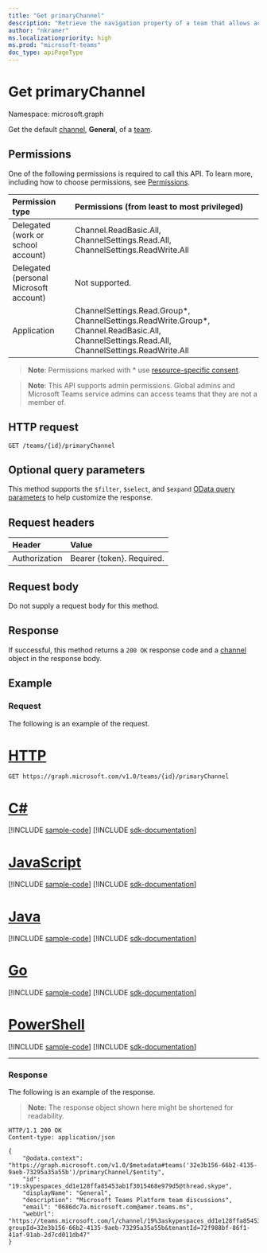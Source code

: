 ```yaml
---
title: "Get primaryChannel"
description: "Retrieve the navigation property of a team that allows access to its default General channel."
author: "nkramer"
ms.localizationpriority: high
ms.prod: "microsoft-teams"
doc_type: apiPageType
---
```


# Get primaryChannel

Namespace: microsoft.graph

Get the default [channel](../resources/channel.md), **General**, of a [team](../resources/team.md).

## Permissions
One of the following permissions is required to call this API. To learn more, including how to choose permissions, see [Permissions](/graph/permissions-reference).

|Permission type      | Permissions (from least to most privileged)              |
|:--------------------|:---------------------------------------------------------|
|Delegated (work or school account) | Channel.ReadBasic.All, ChannelSettings.Read.All, ChannelSettings.ReadWrite.All |
|Delegated (personal Microsoft account) | Not supported.    |
|Application | ChannelSettings.Read.Group*, ChannelSettings.ReadWrite.Group*, Channel.ReadBasic.All, ChannelSettings.Read.All, ChannelSettings.ReadWrite.All |

> **Note**: Permissions marked with * use [resource-specific consent](/microsoftteams/platform/graph-api/rsc/resource-specific-consent).

> **Note**: This API supports admin permissions. Global admins and Microsoft Teams service admins can access teams that they are not a member of.

## HTTP request
<!-- { "blockType": "ignored" } -->
```http
GET /teams/{id}/primaryChannel
```

## Optional query parameters

This method supports the `$filter`, `$select`, and `$expand` [OData query parameters](/graph/query-parameters) to help customize the response.

## Request headers
| Header       | Value |
|:---------------|:--------|
| Authorization  | Bearer {token}. Required.  |

## Request body
Do not supply a request body for this method.

## Response

If successful, this method returns a `200 OK` response code and a [channel](../resources/channel.md) object in the response body.

## Example
### Request
The following is an example of the request.

# [HTTP](#tab/http)
<!-- {
  "blockType": "request",
  "name": "get_primaryChannel"
}-->
```msgraph-interactive
GET https://graph.microsoft.com/v1.0/teams/{id}/primaryChannel
```

# [C#](#tab/csharp)
[!INCLUDE [sample-code](../includes/snippets/csharp/get-primarychannel-csharp-snippets.md)]
[!INCLUDE [sdk-documentation](../includes/snippets/snippets-sdk-documentation-link.md)]

# [JavaScript](#tab/javascript)
[!INCLUDE [sample-code](../includes/snippets/javascript/get-primarychannel-javascript-snippets.md)]
[!INCLUDE [sdk-documentation](../includes/snippets/snippets-sdk-documentation-link.md)]

# [Java](#tab/java)
[!INCLUDE [sample-code](../includes/snippets/java/get-primarychannel-java-snippets.md)]
[!INCLUDE [sdk-documentation](../includes/snippets/snippets-sdk-documentation-link.md)]

# [Go](#tab/go)
[!INCLUDE [sample-code](../includes/snippets/go/get-primarychannel-go-snippets.md)]
[!INCLUDE [sdk-documentation](../includes/snippets/snippets-sdk-documentation-link.md)]

# [PowerShell](#tab/powershell)
[!INCLUDE [sample-code](../includes/snippets/powershell/get-primarychannel-powershell-snippets.md)]
[!INCLUDE [sdk-documentation](../includes/snippets/snippets-sdk-documentation-link.md)]

---

### Response
The following is an example of the response. 

>**Note:** The response object shown here might be shortened for readability.
<!-- {
  "blockType": "response",
  "truncated": true,
  "@odata.type": "microsoft.graph.team"
} -->
```http
HTTP/1.1 200 OK
Content-type: application/json

{
    "@odata.context": "https://graph.microsoft.com/v1.0/$metadata#teams('32e3b156-66b2-4135-9aeb-73295a35a55b')/primaryChannel/$entity",
    "id": "19:skypespaces_dd1e128ffa85453ab1f3015468e979d5@thread.skype",
    "displayName": "General",
    "description": "Microsoft Teams Platform team discussions",
    "email": "0686dc7a.microsoft.com@amer.teams.ms",
    "webUrl": "https://teams.microsoft.com/l/channel/19%3askypespaces_dd1e128ffa85453ab1f3015468e979d5%40thread.skype/General?groupId=32e3b156-66b2-4135-9aeb-73295a35a55b&tenantId=72f988bf-86f1-41af-91ab-2d7cd011db47"
}
```
<!-- uuid: 8fcb5dbc-d5aa-4681-8e31-b001d5168d79
2015-10-25 14:57:30 UTC -->
<!-- {
  "type": "#page.annotation",
  "description": "get primaryChannel",
  "keywords": "",
  "section": "documentation",
  "tocPath": "",
  "suppressions": [
  ]
}-->

